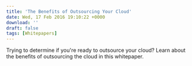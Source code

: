 ```yaml
---
title: 'The Benefits of Outsourcing Your Cloud'
date: Wed, 17 Feb 2016 19:10:22 +0000
download: ''
draft: false
tags: [Whitepapers]
---
```


Trying to determine if you're ready to outsource your cloud? Learn about the benefits of outsourcing the cloud in this whitepaper.